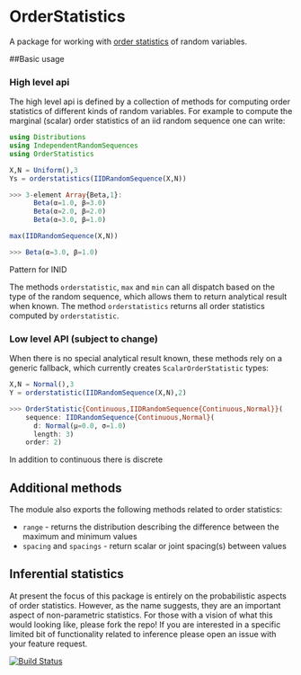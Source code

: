 # OrderStatistics

A package for working with [order statistics](https://en.wikipedia.org/wiki/Order_statistic) of random variables.

##Basic usage

### High level api

The high level api is defined by a collection of methods for computing order statistics of different kinds of random variables. For example to compute the marginal (scalar) order statistics of an iid random sequence one can write:

```julia
using Distributions
using IndependentRandomSequences
using OrderStatistics

X,N = Uniform(),3
Ys = orderstatistics(IIDRandomSequence(X,N))

>>> 3-element Array{Beta,1}:
      Beta(α=1.0, β=3.0)
      Beta(α=2.0, β=2.0)
      Beta(α=3.0, β=1.0)

max(IIDRandomSequence(X,N))

>>> Beta(α=3.0, β=1.0)

```
Pattern for INID

The methods ``orderstatistic``, ``max`` and ``min`` can all dispatch based on the type of the random sequence, which allows them to return analytical result when known. The method ``orderstatistics`` returns all order statistics computed by ``orderstatistic``.

### Low level API (subject to change)

When there is no special analytical result known, these methods rely on a generic fallback, which currently creates ``ScalarOrderStatistic`` types:

```julia
X,N = Normal(),3
Y = orderstatistic(IIDRandomSequence(X,N),2)

>>> OrderStatistic{Continuous,IIDRandomSequence{Continuous,Normal}}(
    sequence: IIDRandomSequence{Continuous,Normal}(
      d: Normal(μ=0.0, σ=1.0)
      length: 3)
    order: 2)
```

In addition to continuous there is discrete

## Additional methods

The module also exports the following methods related to order statistics:

* ``range`` - returns the distribution describing the difference between the maximum and minimum values
* ``spacing`` and ``spacings`` - return scalar or joint spacing(s) between values

## Inferential statistics

At present the focus of this package is entirely on the probabilistic aspects of order statistics. However, as the name suggests, they are an important aspect of non-parametric statistics. For those with a vision of what this would looking like, please fork the repo! If you are interested in a specific limited bit of functionality related to inference please open an issue with your feature request.

[![Build Status](https://travis-ci.org/gajomi/OrderStatistics.jl.svg?branch=master)](https://travis-ci.org/gajomi/OrderStatistics.jl)
